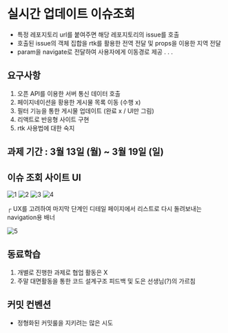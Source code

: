 # 실시간 업데이트 이슈조회
- 특정 레포지토리 url를 붙여주면 해당 레포지토리의 issue를 호출
- 호출된 issue의 객체 집합을 rtk를 활용한 전역 전달 및 props을 이용한 지역 전달
- param을 navigate로 전달하여 사용자에게 이동경로 제공
.
.
.

## 요구사항
1) 오픈 API를 이용한 서버 통신 데이터 호출
2) 페이지네이션을 황용한 게시물 목록 이동 (수행 x)
3) 필터 기능을 통한 게시물 업데이트 (완료 x / UI만 그림)
4) 리액트로 반응형 사이트 구현
5) rtk 사용법에 대한 숙지

## 과제 기간 : 3월 13일 (월) ~ 3월 19일 (일)

## 이슈 조회 사이트 UI
![1](https://user-images.githubusercontent.com/77373566/226191775-053a1ef2-11da-4d75-9948-de583adddb46.png)
![2](https://user-images.githubusercontent.com/77373566/226191786-f56efb1a-6f0f-444a-9e6c-117db4922c54.png)
![3](https://user-images.githubusercontent.com/77373566/226191788-56fc2348-ffc0-4651-be4d-9518d68ecb2e.png)
![4](https://user-images.githubusercontent.com/77373566/226191789-d4078a7b-a5fa-4406-8b82-bd69a1f57310.png)

┌ UX를 고려하여 마지막 단계인 디테일 페이지에서 리스트로 다시 돌려보내는 navigation용 배너

![5](https://user-images.githubusercontent.com/77373566/226191791-15e3975b-9e21-4051-951e-057a7bf6c33f.png)

## 동료학습
1) 개별로 진행한 과제로 협업 활동은 X
2) 주말 대면활동을 통한 코드 설계구조 피드백 및 도은 선생님(?)의 가르침

## 커밋 컨벤션
- 정형화된 커밋룰을 지키려는 많은 시도
